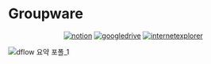 # Groupware

<div align=center>
  <a href='https://functional-apricot-10c.notion.site/D-FLOW-0746cc52ff574e1f9f2020f3c17d2c4c?pvs=4' target="_blank"><img alt='notion' src='https://img.shields.io/badge/프로젝트_상세보기-100000?style=for-the-badge&logo=notion&logoColor=FFFFFF&labelColor=000000&color=000000'/></a>
  <a href='https://drive.google.com/drive/folders/1FswpNxuZbRuQkkB_6PgeQyFavhE1U333' target="_blank"><img alt='googledrive' src='https://img.shields.io/badge/산출물_드라이브-100000?style=for-the-badge&logo=googledrive&logoColor=FFFFFF&labelColor=E6522C&color=E6522C'/></a>
  <a href='http://222.119.100.90:8141/' target="_blank"><img alt='internetexplorer' src='https://img.shields.io/badge/데모_사이트-100000?style=for-the-badge&logo=internetexplorer&logoColor=FFFFFF&labelColor=0076D6&color=0076D6'/></a>
</div>

![dflow 요약 포폴_1](https://github.com/hdj185/dflow/assets/121775135/d8f4040b-7aed-426e-ad8d-da943d2e6122)
